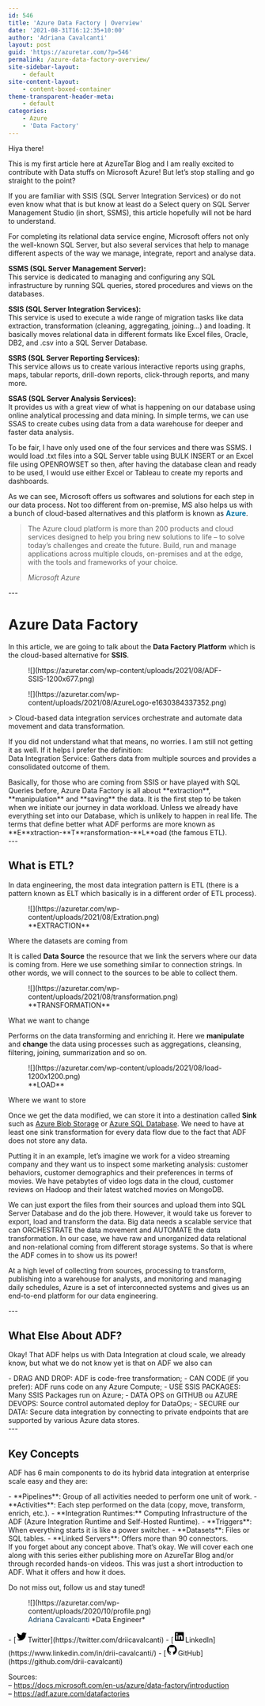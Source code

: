 ```yaml
---
id: 546
title: 'Azure Data Factory | Overview'
date: '2021-08-31T16:12:35+10:00'
author: 'Adriana Cavalcanti'
layout: post
guid: 'https://azuretar.com/?p=546'
permalink: /azure-data-factory-overview/
site-sidebar-layout:
    - default
site-content-layout:
    - content-boxed-container
theme-transparent-header-meta:
    - default
categories:
    - Azure
    - 'Data Factory'
---
```


Hiya there!

This is my first article here at AzureTar Blog and I am really excited to contribute with Data stuffs on Microsoft Azure! But let’s stop stalling and go straight to the point?

If you are familiar with SSIS (SQL Server Integration Services) or do not even know what that is but know at least do a Select query on SQL Server Management Studio (in short, SSMS), this article hopefully will not be hard to understand.

For completing its relational data service engine, Microsoft offers not only the well-known SQL Server, but also several services that help to manage different aspects of the way we manage, integrate, report and analyse data.

**SSMS (SQL Server Management Server):**  
This service is dedicated to managing and configuring any SQL infrastructure by running SQL queries, stored procedures and views on the databases.

**SSIS (SQL Server Integration Services):**  
This service is used to execute a wide range of migration tasks like data extraction, transformation (cleaning, aggregating, joining…) and loading. It basically moves relational data in different formats like Excel files, Oracle, DB2, and .csv into a SQL Server Database.

**SSRS (SQL Server Reporting Services):**  
This service allows us to create various interactive reports using graphs, maps, tabular reports, drill-down reports, click-through reports, and many more.

**SSAS (SQL Server Analysis Services):**   
It provides us with a great view of what is happening on our database using online analytical processing and data mining. In simple terms, we can use SSAS to create cubes using data from a data warehouse for deeper and faster data analysis.

To be fair, I have only used one of the four services and there was SSMS. I would load .txt files into a SQL Server table using BULK INSERT or an Excel file using OPENROWSET so then, after having the database clean and ready to be used, I would use either Excel or Tableau to create my reports and dashboards.

As we can see, Microsoft offers us softwares and solutions for each step in our data process. Not too different from on-premise, MS also helps us with a bunch of cloud-based alternatives and this platform is known as **<span class="has-inline-color" style="color:#0270a0">Azure</span>**.

> The Azure cloud platform is more than 200 products and cloud services designed to help you bring new solutions to life – to solve today’s challenges and create the future. Build, run and manage applications across multiple clouds, on-premises and at the edge, with the tools and frameworks of your choice.
> 
> <cite>Microsoft Azure</cite>

<div class="wp-block-group alignwide"><div class="wp-block-group__inner-container is-layout-flow wp-block-group-is-layout-flow">---

# Azure Data Factory

In this article, we are going to talk about the **Data Factory Platform** which is the cloud-based alternative for **SSIS**.

</div></div><div class="wp-block-image"><figure class="aligncenter size-large is-resized">![](https://azuretar.com/wp-content/uploads/2021/08/ADF-SSIS-1200x677.png)</figure></div><div class="wp-block-media-text is-stacked-on-mobile is-vertically-aligned-center" style="grid-template-columns:35% auto"><figure class="wp-block-media-text__media">![](https://azuretar.com/wp-content/uploads/2021/08/AzureLogo-e1630384337352.png)</figure><div class="wp-block-media-text__content">> Cloud-based data integration services orchestrate and automate data movement and data transformation.

If you did not understand what that means, no worries. I am still not getting it as well. If it helps I prefer the definition:  
Data Integration Service: Gathers data from multiple sources and provides a consolidated outcome of them.

</div></div>Basically, for those who are coming from SSIS or have played with SQL Queries before, Azure Data Factory is all about **extraction**, **manipulation** and **saving** the data. It is the first step to be taken when we initiate our journey in data workload. Unless we already have everything set into our Database, which is unlikely to happen in real life. The terms that define better what ADF performs are more known as **E**xtraction-**T**ransformation-**L**oad (the famous ETL).

<div class="wp-block-group alignwide"><div class="wp-block-group__inner-container is-layout-flow wp-block-group-is-layout-flow">---

## What is ETL?

In data engineering, the most data integration pattern is ETL (there is a pattern known as ELT which basically is in a different order of ETL process).

</div></div><div class="wp-block-columns is-layout-flex wp-container-core-columns-is-layout-3 wp-block-columns-is-layout-flex"><div class="wp-block-column is-layout-flow wp-block-column-is-layout-flow"><div class="wp-block-image"><figure class="aligncenter size-large is-resized">![](https://azuretar.com/wp-content/uploads/2021/08/Extration.png)<figcaption>**EXTRACTION**</figcaption></figure></div>Where the datasets are coming from

It is called **Data Source** the resource that we link the servers where our data is coming from. Here we use something similar to connection strings. In other words, we will connect to the sources to be able to collect them.

</div><div class="wp-block-column is-layout-flow wp-block-column-is-layout-flow"><div class="wp-block-image"><figure class="aligncenter size-large">![](https://azuretar.com/wp-content/uploads/2021/08/transformation.png)<figcaption>**TRANSFORMATION**</figcaption></figure></div>What we want to change

Performs on the data transforming and enriching it. Here we **manipulate** and **change** the data using processes such as aggregations, cleansing, filtering, joining, summarization and so on.

</div><div class="wp-block-column is-layout-flow wp-block-column-is-layout-flow"><div class="wp-block-image"><figure class="aligncenter size-large is-resized">![](https://azuretar.com/wp-content/uploads/2021/08/load-1200x1200.png)<figcaption>**LOAD**</figcaption></figure></div>Where we want to store

Once we get the data modified, we can store it into a destination called **Sink** such as [Azure Blob Storage](https://docs.microsoft.com/en-us/azure/data-factory/connector-azure-blob-storage#mapping-data-flow-properties) or [Azure SQL Database](https://docs.microsoft.com/en-us/azure/data-factory/connector-azure-sql-database#mapping-data-flow-properties). We need to have at least one sink transformation for every data flow due to the fact that ADF does not store any data.

</div></div>Putting it in an example, let’s imagine we work for a video streaming company and they want us to inspect some marketing analysis: customer behaviors, customer demographics and their preferences in terms of movies. We have petabytes of video logs data in the cloud, customer reviews on Hadoop and their latest watched movies on MongoDB.

We can just export the files from their sources and upload them into SQL Server Database and do the job there. However, it would take us forever to export, load and transform the data. Big data needs a scalable service that can ORCHESTRATE the data movement and AUTOMATE the data transformation. In our case, we have raw and unorganized data relational and non-relational coming from different storage systems. So that is where the ADF comes in to show us its power!

At a high level of collecting from sources, processing to transform, publishing into a warehouse for analysts, and monitoring and managing daily schedules, Azure is a set of interconnected systems and gives us an end-to-end platform for our data engineering.

<div class="wp-block-group alignwide"><div class="wp-block-group__inner-container is-layout-flow wp-block-group-is-layout-flow">---

## What Else About ADF?

Okay! That ADF helps us with Data Integration at cloud scale, we already know, but what we do not know yet is that on ADF we also can

</div></div><div class="wp-block-columns is-layout-flex wp-container-core-columns-is-layout-4 wp-block-columns-is-layout-flex"><div class="wp-block-column is-vertically-aligned-top is-layout-flow wp-block-column-is-layout-flow" style="flex-basis:25%"></div><div class="wp-block-column is-vertically-aligned-center is-layout-flow wp-block-column-is-layout-flow" style="flex-basis:50%">- DRAG AND DROP: ADF is code-free transformation;
- CAN CODE (if you prefer): ADF runs code on any Azure Compute;
- USE SSIS PACKAGES: Many SSIS Packages run on Azure;
- DATA OPS on GITHUB ou AZURE DEVOPS: Source control automated deploy for DataOps;
- SECURE our DATA: Secure data integration by connecting to private endpoints that are supported by various Azure data stores.

</div><div class="wp-block-column is-vertically-aligned-top is-layout-flow wp-block-column-is-layout-flow" style="flex-basis:25%"></div></div><div class="wp-block-group alignwide"><div class="wp-block-group__inner-container is-layout-flow wp-block-group-is-layout-flow">---

## Key Concepts

ADF has 6 main components to do its hybrid data integration at enterprise scale easy and they are:

</div></div><div class="wp-block-group"><div class="wp-block-group__inner-container is-layout-flow wp-block-group-is-layout-flow"><div class="wp-block-group"><div class="wp-block-group__inner-container is-layout-flow wp-block-group-is-layout-flow"><div class="wp-block-columns is-layout-flex wp-container-core-columns-is-layout-5 wp-block-columns-is-layout-flex"><div class="wp-block-column is-layout-flow wp-block-column-is-layout-flow" style="flex-basis:33.34%"></div><div class="wp-block-column is-layout-flow wp-block-column-is-layout-flow" style="flex-basis:65%">- **Pipelines**: Group of all activities needed to perform one unit of work.
- **Activities**: Each step performed on the data (copy, move, transform, enrich, etc.).
- **Integration Runtimes:** Computing Infrastructure of the ADF (Azure Integration Runtime and Self-Hosted Runtime).
- **Triggers**: When everything starts it is like a power switcher.
- **Datasets**: Files or SQL tables.
- **Linked Servers**: Offers more than 90 connectors.

</div><div class="wp-block-column is-layout-flow wp-block-column-is-layout-flow" style="flex-basis:33.33%"></div></div></div></div>If you forget about any concept above. That’s okay. We will cover each one along with this series either publishing more on AzureTar Blog and/or through recorded hands-on videos. This was just a short introduction to ADF. What it offers and how it does.

Do not miss out, follow us and stay tuned!

</div></div><div class="wp-block-group"><div class="wp-block-group__inner-container is-layout-flow wp-block-group-is-layout-flow"><div class="wp-block-image is-style-rounded"><figure class="aligncenter size-large is-resized">![](https://azuretar.com/wp-content/uploads/2020/10/profile.png)<figcaption><span class="has-inline-color" style="color:#11415e">Adriana Cavalcanti  
</span>*Data Engineer*</figcaption></figure></div>- [<svg aria-hidden="true" focusable="false" height="24" version="1.1" viewbox="0 0 24 24" width="24" xmlns="http://www.w3.org/2000/svg"><path d="M22.23,5.924c-0.736,0.326-1.527,0.547-2.357,0.646c0.847-0.508,1.498-1.312,1.804-2.27 c-0.793,0.47-1.671,0.812-2.606,0.996C18.324,4.498,17.257,4,16.077,4c-2.266,0-4.103,1.837-4.103,4.103 c0,0.322,0.036,0.635,0.106,0.935C8.67,8.867,5.647,7.234,3.623,4.751C3.27,5.357,3.067,6.062,3.067,6.814 c0,1.424,0.724,2.679,1.825,3.415c-0.673-0.021-1.305-0.206-1.859-0.513c0,0.017,0,0.034,0,0.052c0,1.988,1.414,3.647,3.292,4.023 c-0.344,0.094-0.707,0.144-1.081,0.144c-0.264,0-0.521-0.026-0.772-0.074c0.522,1.63,2.038,2.816,3.833,2.85 c-1.404,1.1-3.174,1.756-5.096,1.756c-0.331,0-0.658-0.019-0.979-0.057c1.816,1.164,3.973,1.843,6.29,1.843 c7.547,0,11.675-6.252,11.675-11.675c0-0.178-0.004-0.355-0.012-0.531C20.985,7.47,21.68,6.747,22.23,5.924z"></path></svg><span class="wp-block-social-link-label screen-reader-text">Twitter</span>](https://twitter.com/driicavalcanti)
- [<svg aria-hidden="true" focusable="false" height="24" version="1.1" viewbox="0 0 24 24" width="24" xmlns="http://www.w3.org/2000/svg"><path d="M19.7,3H4.3C3.582,3,3,3.582,3,4.3v15.4C3,20.418,3.582,21,4.3,21h15.4c0.718,0,1.3-0.582,1.3-1.3V4.3 C21,3.582,20.418,3,19.7,3z M8.339,18.338H5.667v-8.59h2.672V18.338z M7.004,8.574c-0.857,0-1.549-0.694-1.549-1.548 c0-0.855,0.691-1.548,1.549-1.548c0.854,0,1.547,0.694,1.547,1.548C8.551,7.881,7.858,8.574,7.004,8.574z M18.339,18.338h-2.669 v-4.177c0-0.996-0.017-2.278-1.387-2.278c-1.389,0-1.601,1.086-1.601,2.206v4.249h-2.667v-8.59h2.559v1.174h0.037 c0.356-0.675,1.227-1.387,2.526-1.387c2.703,0,3.203,1.779,3.203,4.092V18.338z"></path></svg><span class="wp-block-social-link-label screen-reader-text">LinkedIn</span>](https://www.linkedin.com/in/drii-cavalcanti/)
- [<svg aria-hidden="true" focusable="false" height="24" version="1.1" viewbox="0 0 24 24" width="24" xmlns="http://www.w3.org/2000/svg"><path d="M12,2C6.477,2,2,6.477,2,12c0,4.419,2.865,8.166,6.839,9.489c0.5,0.09,0.682-0.218,0.682-0.484 c0-0.236-0.009-0.866-0.014-1.699c-2.782,0.602-3.369-1.34-3.369-1.34c-0.455-1.157-1.11-1.465-1.11-1.465 c-0.909-0.62,0.069-0.608,0.069-0.608c1.004,0.071,1.532,1.03,1.532,1.03c0.891,1.529,2.341,1.089,2.91,0.833 c0.091-0.647,0.349-1.086,0.635-1.337c-2.22-0.251-4.555-1.111-4.555-4.943c0-1.091,0.39-1.984,1.03-2.682 C6.546,8.54,6.202,7.524,6.746,6.148c0,0,0.84-0.269,2.75,1.025C10.295,6.95,11.15,6.84,12,6.836 c0.85,0.004,1.705,0.114,2.504,0.336c1.909-1.294,2.748-1.025,2.748-1.025c0.546,1.376,0.202,2.394,0.1,2.646 c0.64,0.699,1.026,1.591,1.026,2.682c0,3.841-2.337,4.687-4.565,4.935c0.359,0.307,0.679,0.917,0.679,1.852 c0,1.335-0.012,2.415-0.012,2.741c0,0.269,0.18,0.579,0.688,0.481C19.138,20.161,22,16.416,22,12C22,6.477,17.523,2,12,2z"></path></svg><span class="wp-block-social-link-label screen-reader-text">GitHub</span>](https://github.com/drii-cavalcanti)

Sources:  
 – <https://docs.microsoft.com/en-us/azure/data-factory/introduction>  
 – <https://adf.azure.com/datafactories>

</div></div>